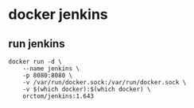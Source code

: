 # docker jenkins

## run jenkins

```
docker run -d \
	--name jenkins \
	-p 8080:8080 \
	-v /var/run/docker.sock:/var/run/docker.sock \
	-v $(which docker):$(which docker) \
	orctom/jenkins:1.643
```